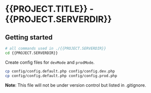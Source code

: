 # {{PROJECT.TITLE}} - {{PROJECT.SERVERDIR}}

## Getting started

```bash
# all commands used in ./{{PROJECT.SERVERDIR}}
cd {{PROJECT.SERVERDIR}}
```

Create config files for `devMode` and `prodMode`.

```bash
cp config/config.default.php config/config.dev.php
cp config/config.default.php config/config.prod.php
```

**Note**: This file will not be under version control but listed in .gitignore.
